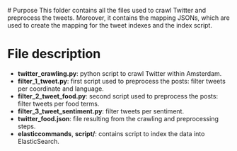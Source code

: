 # Purpose
This folder contains all the files used to crawl Twitter and preprocess the tweets.
Moreover, it contains the mapping JSONs, which are used to create the mapping for the tweet indexes and the index script.

# File description
- **twitter_crawling.py**: python script to crawl Twitter within Amsterdam.
- **filter_1_tweet.py**: first script used to preprocess the posts: filter tweets per coordinate and language.
- **filter_2_tweet_food.py**: second script used to preprocess the posts: filter tweets per food terms.
- **filter_3_tweet_sentiment.py**: filter tweets per sentiment.
- **twitter_food.json**: file resulting from the crawling and preprocessing steps.
- **elasticcommands**, **script/**: contains script to index the data into ElasticSearch.
